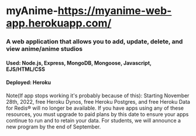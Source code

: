 # myAnime-https://myanime-web-app.herokuapp.com/
### A web application that allows you to add, update, delete, and view anime/anime studios

#### Used: Node.js, Express, MongoDB, Mongoose, Javascript, EJS/HTML/CSS
#### Deployed: Heroku

Note(If app stops working it's probably because of this): Starting November 28th, 2022, free Heroku Dynos, free Heroku Postgres, and free Heroku Data for Redis® will no longer be available. If you have apps using any of these resources, you must upgrade to paid plans by this date to ensure your apps continue to run and to retain your data. For students, we will announce a new program by the end of September.

